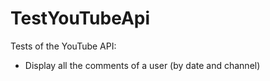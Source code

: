 # TestYouTubeApi

Tests of the YouTube API:

- Display all the comments of a user (by date and channel)
